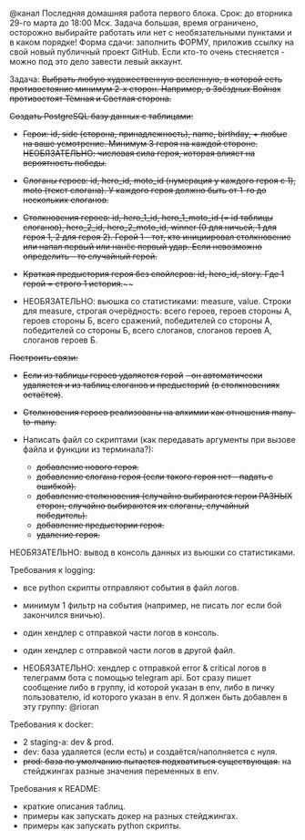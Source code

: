 @канал Последняя домашняя работа первого блока.
Срок: до вторника 29-го марта до 18:00 Мск. Задача большая, время ограничено, осторожно выбирайте работать или нет с необязательными пунктами и в каком порядке!
Форма сдачи: заполнить ФОРМУ, приложив ссылку на свой новый публичный проект GitHub. Если кто-то очень стесняется - можно под это дело завести левый аккаунт.

Задача:
~~Выбрать любую художественную вселенную, в которой есть противостояние минимум 2-х сторон. 
Например, в Звёздных Войнах противостоят Тёмная и Светлая сторона.~~

~~Создать PostgreSQL базу данных с таблицами:~~
 - ~~Герои: id, side (сторона, принадлежность), name, birthday, + любые на ваше усмотрение. Минимум 3 героя на каждой стороне. 
НЕОБЯЗАТЕЛЬНО: числовая сила героя, которая влияет на вероятность победы.~~
 - ~~Слоганы героев: id, hero_id, moto_id (нумерация у каждого героя с 1), moto (текст слогана). 
У каждого героя должно быть от 1-го до нескольких слоганов.~~
 - ~~Столкновения героев: id, hero_1_id, hero_1_moto_id (= id таблицы слоганов), hero_2_id, hero_2_moto_id, winner 
(0 для ничьей, 1 для героя 1, 2 для героя 2). Герой 1 - тот, кто инициировал столкновение или напал первый или нанёс первый удар. 
Если невозможно определить - то случайный герой.~~
 - ~~Краткая предыстория героя без спойлеров: id, hero_id, story. Где 1 герой = строго 1 история.~~~~

 - НЕОБЯЗАТЕЛЬНО: вьюшка со статистиками: measure, value. 
Строки для measure, строгая очерёдность: всего героев, героев стороны А, 
героев стороны Б, всего сражений, победителей со стороны А, 
победителей со стороны Б, всего слоганов, слоганов героев А, 
слоганов героев Б.

~~Построить связи:~~
 - ~~Если из таблицы героев удаляется герой~~ ~~- он автоматически удаляется и 
из таблиц слоганов и предысторий~~ ~~(в столкновениях остаётся)~~.
 - ~~Столкновения героев реализованы на алхимии как отношения many-to-many.~~

 - Написать файл со скриптами (как передавать аргументы при вызове файла и функции из терминала?):
   - ~~добавление нового героя.~~
   - ~~добавление слогана героя (если такого героя нет - падать с ошибкой).~~
   - ~~добавление столкновения (случайно выбираются герои РАЗНЫХ сторон, случайно выбираются их слоганы, случайный победитель).~~
   - ~~добавление предыстории героя.~~
   - ~~удаление героя.~~
 
НЕОБЯЗАТЕЛЬНО: вывод в консоль данных из вьюшки со статистиками.
 
Требования к logging:
 - все python скрипты отправляют события в файл логов.
 - минимум 1 фильтр на события (например, не писать лог если бой закончился вничью).
 - один хендлер с отправкой части логов в консоль.
 - один хендлер с отправкой части логов в другой файл.

 - НЕОБЯЗАТЕЛЬНО: хендлер с отправкой error & critical логов в телеграмм бота с помощью telegram api. 
   Бот сразу пишет сообщение либо в группу, id которой указан в env, либо в личку пользователю, id которого указан в env. Я должен быть добавлен в эту группу: @rioran

Требования к docker:
 - 2 staging-а: dev & prod. 
 - dev: база удаляется (если есть) и создаётся/наполняется с нуля. 
 - ~~prod: база по умолчанию пытается подхватиться существующая.~~
на стейджингах разные значения переменных в env.

Требования к README:
 - краткие описания таблиц.
 - примеры как запускать докер на разных стейджингах.
 - примеры как запускать python скрипты.